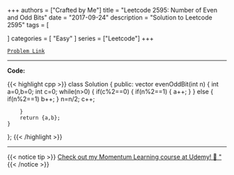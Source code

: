 
+++
authors = ["Crafted by Me"]
title = "Leetcode 2595: Number of Even and Odd Bits"
date = "2017-09-24"
description = "Solution to Leetcode 2595"
tags = [
    
]
categories = [
    "Easy"
]
series = ["Leetcode"]
+++



[`Problem Link`](https://leetcode.com/problems/number-of-even-and-odd-bits/description/)

---

**Code:**

{{< highlight cpp >}}
class Solution {
public:
    vector<int> evenOddBit(int n) {
        int a=0,b=0;
        int c=0;
        while(n>0)
        {
            if(c%2==0)
            {
                if(n%2==1)
                {
                    a++;
                }
            }
            else
            {
                if(n%2==1) b++;
            }
            n=n/2;
            c++;
            
        }
        return {a,b};
    }
};
{{< /highlight >}}



---



{{< notice tip >}}
[Check out my Momentum Learning course at Udemy! 🚀 "](https://www.udemy.com/course/blind-75-the-data-structures-and-algorithms-essentials/)
{{< /notice >}}

